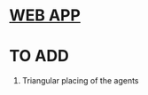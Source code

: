 # [WEB APP](https://commoningtoys.github.io/CowardVSHeroes/)
# TO ADD
1. Triangular placing of the agents